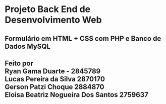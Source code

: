 <h1>Projeto Back End de Desenvolvimento Web</h1>
<h2>Formulário em HTML + CSS com PHP e Banco de Dados MySQL</h2>

<h2>Feito por<br>
Ryan Gama Duarte - 2845789<br>
Lucas Pereira da Silva 2870170<br>
Gerson Patzi Choque 2884870<br>
Eloisa Beatriz Nogueira Dos Santos 2759637</h2>
